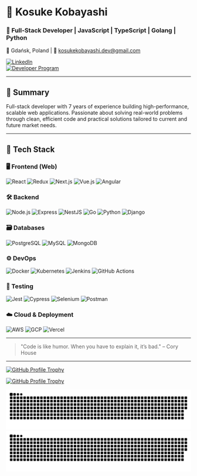 # 👋 Kosuke Kobayashi

### 🚀 Full-Stack Developer | JavaScript | TypeScript | Golang | Python  
📍 Gdańsk, Poland | 📧 kosukekobayashi.dev@gmail.com  

[![LinkedIn](https://img.shields.io/badge/LinkedIn-blue?logo=linkedin&style=flat&logoColor=white)](https://www.linkedin.com/in/kobayashi-kosuke-659865358)  
[![Developer Program](https://img.shields.io/badge/GitHub%20Developer%20Program-Member-7B61FF?style=flat&logo=github)](https://github.com/kodewithme)

---

## 🧠 Summary

Full-stack developer with 7 years of experience building high-performance, scalable web applications. Passionate about solving real-world problems through clean, efficient code and practical solutions tailored to current and future market needs.

---

## 🧰 Tech Stack

### 🖥️ Frontend (Web)
![React](https://img.shields.io/badge/React-20232A?style=flat&logo=react&logoColor=61DAFB)
![Redux](https://img.shields.io/badge/Redux-764ABC?style=flat&logo=redux&logoColor=white)
![Next.js](https://img.shields.io/badge/Next.js-000000?style=flat&logo=nextdotjs)
![Vue.js](https://img.shields.io/badge/Vue.js-35495E?style=flat&logo=vue.js&logoColor=4FC08D)
![Angular](https://img.shields.io/badge/Angular-DD0031?style=flat&logo=angular&logoColor=white)
<!-- ![TailwindCSS](https://img.shields.io/badge/Tailwind_CSS-38B2AC?style=flat&logo=tailwind-css&logoColor=white) -->
<!-- ![Bootstrap](https://img.shields.io/badge/Bootstrap-563D7C?style=flat&logo=bootstrap&logoColor=white) -->
<!-- ![Nuxt.js](https://img.shields.io/badge/Nuxt.js-00C58E?style=flat&logo=nuxt.js&logoColor=white) -->
<!-- ![Svelte](https://img.shields.io/badge/Svelte-FF3E00?style=flat&logo=svelte&logoColor=white) -->
<!-- ![Alpine.js](https://img.shields.io/badge/Alpine.js-8BC0D0?style=flat) -->
<!-- ![Material UI](https://img.shields.io/badge/MUI-007FFF?style=flat&logo=mui&logoColor=white) -->
<!-- ![Chakra UI](https://img.shields.io/badge/Chakra_UI-319795?style=flat&logo=chakraui&logoColor=white) -->
<!-- ![Zustand](https://img.shields.io/badge/Zustand-000000?style=flat) -->
<!-- ![Framer Motion](https://img.shields.io/badge/Framer_Motion-E10098?style=flat&logo=framer&logoColor=white) -->

### 🛠️ Backend
![Node.js](https://img.shields.io/badge/Node.js-339933?style=flat&logo=nodedotjs&logoColor=white)
![Express](https://img.shields.io/badge/Express-000000?style=flat&logo=express&logoColor=white)
![NestJS](https://img.shields.io/badge/NestJS-E0234E?style=flat&logo=nestjs&logoColor=white)
![Go](https://img.shields.io/badge/Go-00ADD8?style=flat&logo=go&logoColor=white)
![Python](https://img.shields.io/badge/Python-3776AB?style=flat&logo=python&logoColor=white)
![Django](https://img.shields.io/badge/Django-092E20?style=flat&logo=django&logoColor=white)
<!-- ![FastAPI](https://img.shields.io/badge/FastAPI-009688?style=flat&logo=fastapi&logoColor=white)
![Flask](https://img.shields.io/badge/Flask-000000?style=flat&logo=flask&logoColor=white)
![Fiber](https://img.shields.io/badge/Fiber-00ADD8?style=flat)
![Gin](https://img.shields.io/badge/Gin-00ADD8?style=flat) -->
<!-- ![PHP](https://img.shields.io/badge/PHP-777BB4?style=flat&logo=php&logoColor=white) -->
<!-- ![Laravel](https://img.shields.io/badge/Laravel-FF2D20?style=flat&logo=laravel&logoColor=white) -->
<!-- ![Symfony](https://img.shields.io/badge/Symfony-000000?style=flat&logo=symfony&logoColor=white) -->
<!-- ![Java](https://img.shields.io/badge/Java-007396?style=flat&logo=java&logoColor=white) -->
<!-- ![Spring Boot](https://img.shields.io/badge/Spring_Boot-6DB33F?style=flat&logo=springboot&logoColor=white) -->
<!-- ![.NET](https://img.shields.io/badge/.NET-512BD4?style=flat&logo=dotnet&logoColor=white) -->
<!-- ![Blazor](https://img.shields.io/badge/Blazor-512BD4?style=flat&logo=blazor&logoColor=white) -->
<!-- ![Ruby on Rails](https://img.shields.io/badge/Ruby_on_Rails-CC0000?style=flat&logo=rubyonrails&logoColor=white) -->

<!-- ### 📱 Mobile
![React Native](https://img.shields.io/badge/React_Native-20232A?style=flat&logo=react&logoColor=61DAFB)
![Flutter](https://img.shields.io/badge/Flutter-02569B?style=flat&logo=flutter&logoColor=white)
![Swift](https://img.shields.io/badge/Swift-FA7343?style=flat&logo=swift&logoColor=white)
![Kotlin](https://img.shields.io/badge/Kotlin-0095D5?style=flat&logo=kotlin&logoColor=white)
![Ionic](https://img.shields.io/badge/Ionic-3880FF?style=flat&logo=ionic&logoColor=white) -->

### 🗃️ Databases
![PostgreSQL](https://img.shields.io/badge/PostgreSQL-4169E1?style=flat&logo=postgresql&logoColor=white)
![MySQL](https://img.shields.io/badge/MySQL-4479A1?style=flat&logo=mysql&logoColor=white)
![MongoDB](https://img.shields.io/badge/MongoDB-47A248?style=flat&logo=mongodb&logoColor=white)
<!-- ![MariaDB](https://img.shields.io/badge/MariaDB-003545?style=flat&logo=mariadb&logoColor=white)
![SQLite](https://img.shields.io/badge/SQLite-003B57?style=flat&logo=sqlite&logoColor=white) -->
<!-- ![Firebase](https://img.shields.io/badge/Firebase-FFCA28?style=flat&logo=firebase&logoColor=black)
![Redis](https://img.shields.io/badge/Redis-DC382D?style=flat&logo=redis&logoColor=white)
![Neo4j](https://img.shields.io/badge/Neo4j-008CC1?style=flat&logo=neo4j&logoColor=white)
![ElasticSearch](https://img.shields.io/badge/Elastic_Search-005571?style=flat&logo=elasticsearch&logoColor=white) -->

### ⚙️ DevOps
![Docker](https://img.shields.io/badge/Docker-2496ED?style=flat&logo=docker&logoColor=white)
![Kubernetes](https://img.shields.io/badge/Kubernetes-326CE5?style=flat&logo=kubernetes&logoColor=white)
![Jenkins](https://img.shields.io/badge/Jenkins-D24939?style=flat&logo=jenkins&logoColor=white)
![GitHub Actions](https://img.shields.io/badge/GitHub_Actions-2088FF?style=flat&logo=githubactions&logoColor=white)
<!-- ![Terraform](https://img.shields.io/badge/Terraform-7B42BC?style=flat&logo=terraform&logoColor=white)
![Ansible](https://img.shields.io/badge/Ansible-EE0000?style=flat&logo=ansible&logoColor=white) -->
<!-- ![Nginx](https://img.shields.io/badge/Nginx-009639?style=flat&logo=nginx&logoColor=white)
![Apache](https://img.shields.io/badge/Apache-D22128?style=flat&logo=apache&logoColor=white) -->

### 🧪 Testing
![Jest](https://img.shields.io/badge/Jest-C21325?style=flat&logo=jest&logoColor=white)
![Cypress](https://img.shields.io/badge/Cypress-17202C?style=flat&logo=cypress&logoColor=white)
![Selenium](https://img.shields.io/badge/Selenium-43B02A?style=flat&logo=selenium&logoColor=white)
![Postman](https://img.shields.io/badge/Postman-FF6C37?style=flat&logo=postman&logoColor=white)
<!-- ![Playwright](https://img.shields.io/badge/Playwright-45BA62?style=flat&logo=playwright&logoColor=white) -->
<!-- ![Mocha](https://img.shields.io/badge/Mocha-8D6748?style=flat&logo=mocha&logoColor=white)
![Chai](https://img.shields.io/badge/Chai-A30701?style=flat) -->

<!-- ### 🔐 Security
![JWT](https://img.shields.io/badge/JWT-000000?style=flat&logo=jsonwebtokens&logoColor=white)
![OAuth2](https://img.shields.io/badge/OAuth2-2F2F2F?style=flat)
![CORS](https://img.shields.io/badge/CORS-FF6C37?style=flat)
![OWASP](https://img.shields.io/badge/OWASP-000000?style=flat&logo=owasp&logoColor=white)
![HTTPS](https://img.shields.io/badge/HTTPS-0078D4?style=flat)
![CSRF](https://img.shields.io/badge/CSRF_Prevention-6A0DAD?style=flat) -->

### ☁️ Cloud & Deployment
![AWS](https://img.shields.io/badge/AWS-232F3E?style=flat&logo=amazonaws&logoColor=white)
![GCP](https://img.shields.io/badge/GCP-4285F4?style=flat&logo=googlecloud&logoColor=white)
![Vercel](https://img.shields.io/badge/Vercel-000000?style=flat&logo=vercel&logoColor=white)
<!-- ![Azure](https://img.shields.io/badge/Azure-0078D4?style=flat&logo=microsoftazure&logoColor=white) -->
<!-- ![Netlify](https://img.shields.io/badge/Netlify-00C7B7?style=flat&logo=netlify&logoColor=white) -->
<!-- ![DigitalOcean](https://img.shields.io/badge/DigitalOcean-0080FF?style=flat&logo=digitalocean&logoColor=white) -->
<!-- ![Heroku](https://img.shields.io/badge/Heroku-430098?style=flat&logo=heroku&logoColor=white) -->

<!-- ### 🧠 Web3 & AI
![Solidity](https://img.shields.io/badge/Solidity-363636?style=flat&logo=solidity&logoColor=white)
![Ethers.js](https://img.shields.io/badge/Ethers.js-4E5EE4?style=flat)
![Web3.js](https://img.shields.io/badge/Web3.js-F16822?style=flat)
![Hardhat](https://img.shields.io/badge/Hardhat-FFC107?style=flat)
![OpenAI](https://img.shields.io/badge/OpenAI-412991?style=flat&logo=openai&logoColor=white)
![LangChain](https://img.shields.io/badge/LangChain-000000?style=flat)
![Hugging Face](https://img.shields.io/badge/Hugging%20Face-FFD21F?style=flat&logo=huggingface&logoColor=black)
![TensorFlow](https://img.shields.io/badge/TensorFlow-FF6F00?style=flat&logo=tensorflow&logoColor=white)
![PyTorch](https://img.shields.io/badge/PyTorch-EE4C2C?style=flat&logo=pytorch&logoColor=white) -->

---

> "Code is like humor. When you have to explain it, it’s bad." – Cory House

---

[![GitHub Profile Trophy](https://github-profile-trophy.vercel.app/?username=ZxBing0066&title=-Reviews)](https://github-profile-trophy.vercel.app/?username=ZxBing0066&title=-Reviews#gh-light-mode-only)

[![GitHub Profile Trophy](https://github-profile-trophy.vercel.app/?username=ZxBing0066&title=-Reviews&theme=onedark)](https://github-profile-trophy.vercel.app/?username=ZxBing0066&title=-Reviews&theme=onedark#gh-dark-mode-only)

![GitHub Snake Light](https://raw.githubusercontent.com/zxbing0066/zxbing0066/output/github-contribution-grid-snake.svg#gh-light-mode-only)
![GitHub Snake Dark](https://raw.githubusercontent.com/zxbing0066/zxbing0066/output/github-contribution-grid-snake-dark.svg#gh-dark-mode-only)
